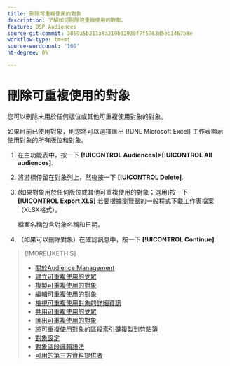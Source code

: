 ```yaml
---
title: 刪除可重複使用的對象
description: 了解如何刪除可重複使用的對象。
feature: DSP Audiences
source-git-commit: 3059a5b211a8a219b02930f7f5763d5ec1467b8e
workflow-type: tm+mt
source-wordcount: '166'
ht-degree: 0%

---
```


# 刪除可重複使用的對象

您可以刪除未用於任何版位或其他可重複使用對象的對象。

如果目前已使用對象，則您將可以選擇匯出 [!DNL Microsoft Excel] 工作表顯示使用對象的所有版位和對象。

1. 在主功能表中，按一下 **[!UICONTROL Audiences]>[!UICONTROL All audiences]**.

1. 將游標停留在對象列上，然後按一下 **[!UICONTROL Delete]**.

1. (如果對象用於任何版位或其他可重複使用的對象；選用)按一下 **[!UICONTROL Export XLS]** 若要根據瀏覽器的一般程式下載工作表檔案（XLSX格式）。

   檔案名稱包含對象名稱和日期。

1. （如果可以刪除對象）在確認訊息中，按一下 **[!UICONTROL Continue]**.

>[!MORELIKETHIS]
>
>* [關於Audience Management](audience-about.md)
>* [建立可重複使用的受眾](reusable-audience-create.md)
>* [複製可重複使用的對象](reusable-audience-duplicate.md)
>* [編輯可重複使用的對象](reusable-audience-edit.md)
>* [檢視可重複使用對象的詳細資訊](reusable-audience-view-details.md)
>* [共用可重複使用的受眾](reusable-audience-share.md)
>* [匯出可重複使用的對象](reusable-audience-export.md)
>* [將可重複使用對象的區段索引鍵複製到剪貼簿](reusable-audience-clipboard.md)
>* [對象設定](audience-settings.md)
>* [對象區段邏輯語法](audience-segment-logic-syntax.md)
>* [可用的第三方資料提供者](third-party-data-providers.md)

